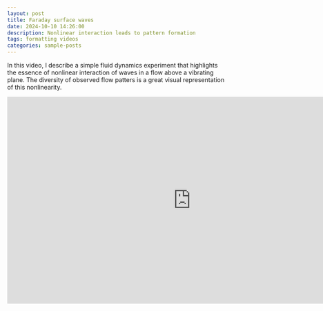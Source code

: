 ```yaml
---
layout: post
title: Faraday surface waves
date: 2024-10-10 14:26:00
description: Nonlinear interaction leads to pattern formation
tags: formatting videos
categories: sample-posts
---
```

In this video, I describe a simple fluid dynamics experiment that highlights the essence of nonlinear interaction of waves in a flow above a vibrating plane. The diversity of observed flow patters is a great visual representation of this nonlinearity.

<iframe width="850" height="480" src="https://www.youtube.com/embed/huc-Eri5kQ4" title="Washing machine waves" frameborder="0" allow="accelerometer; autoplay; clipboard-write; encrypted-media; gyroscope; picture-in-picture; web-share" referrerpolicy="strict-origin-when-cross-origin" allowfullscreen></iframe>
